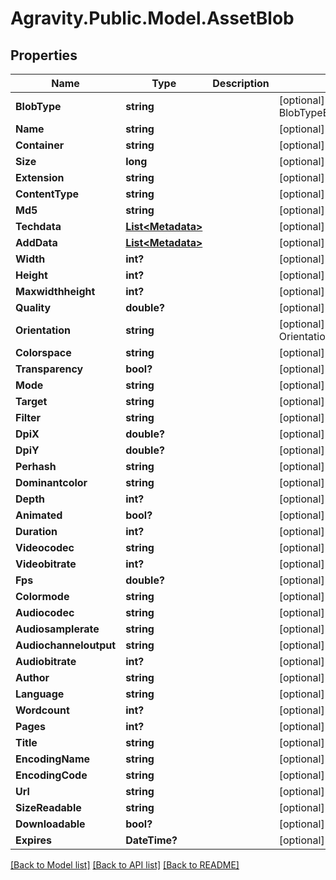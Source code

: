 # Agravity.Public.Model.AssetBlob

## Properties

Name | Type | Description | Notes
------------ | ------------- | ------------- | -------------
**BlobType** | **string** |  | [optional] [default to BlobTypeEnum.UNKNOWN]
**Name** | **string** |  | [optional] 
**Container** | **string** |  | [optional] 
**Size** | **long** |  | [optional] 
**Extension** | **string** |  | [optional] 
**ContentType** | **string** |  | [optional] 
**Md5** | **string** |  | [optional] 
**Techdata** | [**List&lt;Metadata&gt;**](Metadata.md) |  | [optional] 
**AddData** | [**List&lt;Metadata&gt;**](Metadata.md) |  | [optional] 
**Width** | **int?** |  | [optional] 
**Height** | **int?** |  | [optional] 
**Maxwidthheight** | **int?** |  | [optional] 
**Quality** | **double?** |  | [optional] 
**Orientation** | **string** |  | [optional] [default to OrientationEnum.PORTRAIT]
**Colorspace** | **string** |  | [optional] 
**Transparency** | **bool?** |  | [optional] 
**Mode** | **string** |  | [optional] 
**Target** | **string** |  | [optional] 
**Filter** | **string** |  | [optional] 
**DpiX** | **double?** |  | [optional] 
**DpiY** | **double?** |  | [optional] 
**Perhash** | **string** |  | [optional] 
**Dominantcolor** | **string** |  | [optional] 
**Depth** | **int?** |  | [optional] 
**Animated** | **bool?** |  | [optional] 
**Duration** | **int?** |  | [optional] 
**Videocodec** | **string** |  | [optional] 
**Videobitrate** | **int?** |  | [optional] 
**Fps** | **double?** |  | [optional] 
**Colormode** | **string** |  | [optional] 
**Audiocodec** | **string** |  | [optional] 
**Audiosamplerate** | **string** |  | [optional] 
**Audiochanneloutput** | **string** |  | [optional] 
**Audiobitrate** | **int?** |  | [optional] 
**Author** | **string** |  | [optional] 
**Language** | **string** |  | [optional] 
**Wordcount** | **int?** |  | [optional] 
**Pages** | **int?** |  | [optional] 
**Title** | **string** |  | [optional] 
**EncodingName** | **string** |  | [optional] 
**EncodingCode** | **string** |  | [optional] 
**Url** | **string** |  | [optional] 
**SizeReadable** | **string** |  | [optional] 
**Downloadable** | **bool?** |  | [optional] 
**Expires** | **DateTime?** |  | [optional] 

[[Back to Model list]](../README.md#documentation-for-models) [[Back to API list]](../README.md#documentation-for-api-endpoints) [[Back to README]](../README.md)


